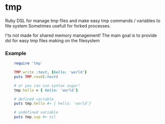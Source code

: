 tmp
===

Ruby DSL for manage tmp files and make easy
tmp commands / variables to file system
Sometimes usefull for forked processes.

I'ts not made for shared memory management!
The main goal is to provide dsl for easy tmp files making on the filesystem


### Example

```ruby
    require 'tmp'

    TMP.write :test, {hello: 'world'}
    puts TMP.read(:test)

    # or you can use syntax sugar!
    tmp.hello = { hello: 'world'}

    # defined variable
    puts tmp.hello #> { hello: 'world'}

    # undefined variable
    puts tmp.sup #> nil
```